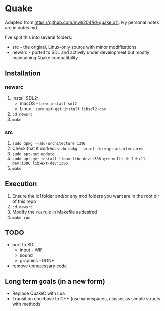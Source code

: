 # Quake

Adapted from https://github.com/mwh204/id-quake.x11.  My personal notes are in notes.md.

I've split this into several folders:
* src - the original, Linux-only source with minor modifications
* newsrc - ported to SDL and actively under development but mostly maintaining Quake compatibility

## Installation

### newsrc
1. Install SDL2:
	* macOS - `brew install sdl2`
	* Linux - `sudo apt-get install libsdl2-dev`
1. `cd newsrc`
1. `make`

### src
1. `sudo dpkg --add-architecture i386`
1. Check that it worked: `sudo dpkg --print-foreign-architectures`
1. `sudo apt-get update`
1. `sudo apt-get install linux-libc-dev:i386 g++-multilib libx11-dev:i386 libxext-dev:i386`
1. `make`

## Execution
1. Ensure the id1 folder and/or any mod folders you want are in the root dir of this repo
1. `cd newsrc`
1. Modify the `run` rule in Makefile as desired
1. `make run`

## TODO
* port to SDL
	* input - WIP
	* sound
	* graphics - DONE
* remove unnecessary code

## Long term goals (in a new form)
* Replace QuakeC with Lua
* Transition codebase to C++ (use namespaces, classes as simple structs with methods)

